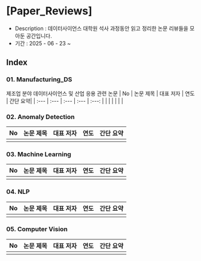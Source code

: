 # [Paper_Reviews]

- Description : 데이터사이언스 대학원 석사 과정동안 읽고 정리한 논문 리뷰들을 모아둔 공간입니다. 
- 기간 : 2025 - 06 - 23 ~

## Index

### 01. Manufacturing_DS 
제조업 분야 데이터사이언스 및 산업 응용 관련 논문
| No | 논문 제목 | 대표 저자 | 연도 | 간단 요약|
| :--- | :--- | :--- | :--- | :---: |
|  |  |  |  |  |

### 02. Anomaly Detection
| No | 논문 제목 | 대표 저자 | 연도 | 간단 요약|
| :--- | :--- | :--- | :--- | :---: |
|  |  |  |  |  |

### 03. Machine Learning
| No | 논문 제목 | 대표 저자 | 연도 | 간단 요약|
| :--- | :--- | :--- | :--- | :---: |
|  |  |  |  |  |

### 04. NLP
| No | 논문 제목 | 대표 저자 | 연도 | 간단 요약|
| :--- | :--- | :--- | :--- | :---: |
|  |  |  |  |  |

### 05. Computer Vision
| No | 논문 제목 | 대표 저자 | 연도 | 간단 요약|
| :--- | :--- | :--- | :--- | :---: |
|  |  |  |  |  |
